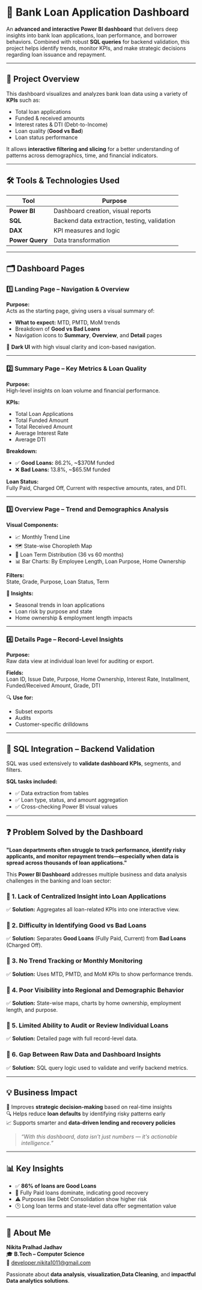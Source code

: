 # 🏦 Bank Loan Application Dashboard

An **advanced and interactive Power BI dashboard** that delivers deep insights into bank loan applications, loan performance, and borrower behaviors. Combined with robust **SQL queries** for backend validation, this project helps identify trends, monitor KPIs, and make strategic decisions regarding loan issuance and repayment.

---

## 📌 Project Overview

This dashboard visualizes and analyzes bank loan data using a variety of **KPIs** such as:

- Total loan applications
- Funded & received amounts
- Interest rates & DTI (Debt-to-Income)
- Loan quality (**Good vs Bad**)
- Loan status performance

It allows **interactive filtering and slicing** for a better understanding of patterns across demographics, time, and financial indicators.

---

## 🛠 Tools & Technologies Used

| Tool        | Purpose                                |
|-------------|----------------------------------------|
| **Power BI**  | Dashboard creation, visual reports     |
| **SQL**       | Backend data extraction, testing, validation |
| **DAX**       | KPI measures and logic               |
| **Power Query** | Data transformation                  |

---

## 🗂 Dashboard Pages

### 1️⃣ Landing Page – Navigation & Overview
**Purpose:**  
Acts as the starting page, giving users a visual summary of:
- **What to expect:** MTD, PMTD, MoM trends
- Breakdown of **Good vs Bad Loans**
- Navigation icons to **Summary**, **Overview**, and **Detail** pages

🎨 **Dark UI** with high visual clarity and icon-based navigation.

---

### 2️⃣ Summary Page – Key Metrics & Loan Quality
**Purpose:**  
High-level insights on loan volume and financial performance.

**KPIs:**
- Total Loan Applications
- Total Funded Amount
- Total Received Amount
- Average Interest Rate
- Average DTI

**Breakdown:**
- ✅ **Good Loans:** 86.2%, ~$370M funded
- ❌ **Bad Loans:** 13.8%, ~$65.5M funded

**Loan Status:**  
Fully Paid, Charged Off, Current with respective amounts, rates, and DTI.

---

### 3️⃣ Overview Page – Trend and Demographics Analysis
**Visual Components:**
- 📈 Monthly Trend Line
- 🗺 State-wise Choropleth Map
- 🍩 Loan Term Distribution (36 vs 60 months)
- 📊 Bar Charts: By Employee Length, Loan Purpose, Home Ownership

**Filters:**  
State, Grade, Purpose, Loan Status, Term

**📍 Insights:**
- Seasonal trends in loan applications
- Loan risk by purpose and state
- Home ownership & employment length impacts

---

### 4️⃣ Details Page – Record-Level Insights
**Purpose:**  
Raw data view at individual loan level for auditing or export.

**Fields:**  
Loan ID, Issue Date, Purpose, Home Ownership, Interest Rate, Installment, Funded/Received Amount, Grade, DTI

🔍 **Use for:**
- Subset exports
- Audits
- Customer-specific drilldowns

---

## 🧪 SQL Integration – Backend Validation

SQL was used extensively to **validate dashboard KPIs**, segments, and filters.

**SQL tasks included:**
- ✅ Data extraction from tables
- ✅ Loan type, status, and amount aggregation
- ✅ Cross-checking Power BI visual values

---

## ❓ Problem Solved by the Dashboard

**"Loan departments often struggle to track performance, identify risky applicants, and monitor repayment trends—especially when data is spread across thousands of loan applications."**

This **Power BI Dashboard** addresses multiple business and data analysis challenges in the banking and loan sector:

### 🔧 1. Lack of Centralized Insight into Loan Applications
✅ **Solution:** Aggregates all loan-related KPIs into one interactive view.

### 🔧 2. Difficulty in Identifying Good vs Bad Loans
✅ **Solution:** Separates **Good Loans** (Fully Paid, Current) from **Bad Loans** (Charged Off).

### 🔧 3. No Trend Tracking or Monthly Monitoring
✅ **Solution:** Uses MTD, PMTD, and MoM KPIs to show performance trends.

### 🔧 4. Poor Visibility into Regional and Demographic Behavior
✅ **Solution:** State-wise maps, charts by home ownership, employment length, and purpose.

### 🔧 5. Limited Ability to Audit or Review Individual Loans
✅ **Solution:** Detailed page with full record-level data.

### 🔧 6. Gap Between Raw Data and Dashboard Insights
✅ **Solution:** SQL query logic used to validate and verify backend metrics.

---

## 💡 Business Impact

🎯 Improves **strategic decision-making** based on real-time insights  
🔍 Helps reduce **loan defaults** by identifying risky patterns early  
📈 Supports smarter and **data-driven lending and recovery policies**

> _“With this dashboard, data isn't just numbers — it's actionable intelligence.”_

---

## 📊 Key Insights

- ✅ **86% of loans are Good Loans**
- 🔁 Fully Paid loans dominate, indicating good recovery
- ⚠️ Purposes like Debt Consolidation show higher risk
- 🕒 Long loan terms and state-level data offer segmentation value

---

## 👤 About Me

**Nikita Pralhad Jadhav**  
🎓 **B.Tech – Computer Science**  
📧 developer.nikita1011@gmail.com

Passionate about **data analysis**, **visualization**,**Data Cleaning**, and **impactful Data analytics solutions**.
